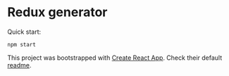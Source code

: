 # Redux generator

Quick start:

```
npm start 
```

This project was bootstrapped with [Create React App](https://github.com/facebookincubator/create-react-app). Check their default [readme](RCA-README.md).

